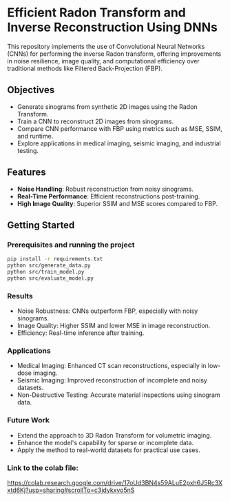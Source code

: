 # Efficient Radon Transform and Inverse Reconstruction Using DNNs

This repository implements the use of Convolutional Neural Networks (CNNs) for performing the inverse Radon transform, offering improvements in noise resilience, image quality, and computational efficiency over traditional methods like Filtered Back-Projection (FBP).

## Objectives
- Generate sinograms from synthetic 2D images using the Radon Transform.
- Train a CNN to reconstruct 2D images from sinograms.
- Compare CNN performance with FBP using metrics such as MSE, SSIM, and runtime.
- Explore applications in medical imaging, seismic imaging, and industrial testing.

## Features
- **Noise Handling**: Robust reconstruction from noisy sinograms.
- **Real-Time Performance**: Efficient reconstructions post-training.
- **High Image Quality**: Superior SSIM and MSE scores compared to FBP.

## Getting Started

### Prerequisites and running the project
```bash
pip install -r requirements.txt
python src/generate_data.py
python src/train_model.py
python src/evaluate_model.py
``` 
### Results
- Noise Robustness: CNNs outperform FBP, especially with noisy sinograms.
- Image Quality: Higher SSIM and lower MSE in image reconstruction.
- Efficiency: Real-time inference after training.

### Applications
- Medical Imaging: Enhanced CT scan reconstructions, especially in low-dose imaging.
- Seismic Imaging: Improved reconstruction of incomplete and noisy datasets.
- Non-Destructive Testing: Accurate material inspections using sinogram data.

### Future Work
- Extend the approach to 3D Radon Transform for volumetric imaging.
- Enhance the model's capability for sparse or incomplete data.
- Apply the method to real-world datasets for practical use cases.

### Link to the colab file: 
https://colab.research.google.com/drive/17oUd3BN4s59ALuE2pxh6J5Rc3Xxtd6Kj?usp=sharing#scrollTo=c3jdykxvo5nS
